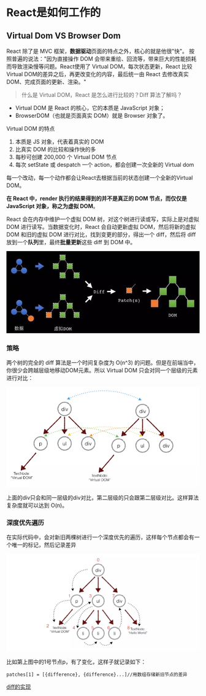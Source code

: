 # React是如何工作的

## Virtual Dom VS Browser Dom
React 除了是 MVC 框架，**数据驱动**页面的特点之外，核心的就是他很"快"。 按照普遍的说法："因为直接操作 DOM 会带来重绘、回流等，带来巨大的性能损耗而导致渲染慢等问题。React使用了 Virtual DOM，每次状态更新，React 比较 Virtual DOM的差异之后，再更改变化的内容，最后统一由 React 去修改真实 DOM、完成页面的更新、渲染。"

> 什么是 Virtual DOM，React 是怎么进行比较的？Diff 算法了解吗？

* Virtual DOM 是 React 的核心，它的本质是 JavaScript 对象；
* BrowserDOM（也就是页面真实 DOM）就是 Browser 对象了。

Virtual DOM 的特点
1. 本质是 JS 对象，代表着真实的 DOM
2. 比真实 DOM 的比较和操作快的多
3. 每秒可创建 200,000 个 Virtual DOM 节点
4. 每次 setState 或 despatch 一个 action，都会创建一次全新的 Virtual dom

每一个改动，每一个动作都会让React去根据当前的状态创建一个全新的Virtual DOM。

**在 React 中，render 执行的结果得到的并不是真正的 DOM 节点，而仅仅是 JavaScript 对象，称之为虚拟 DOM**。

React 会在内存中维护一个虚拟 DOM 树，对这个树进行读或写，实际上是对虚拟DOM 进行读写。当数据变化时，React 会自动更新虚拟 DOM，然后将新的虚拟 DOM 和旧的虚拟 DOM 进行对比，找到变更的部分，得出一个 diff，然后将 diff 放到一个**队列**里，最终**批量更新**这些 diff 到 DOM 中。

![alt](./imgs/how-1.png)

### 策略
两个树的完全的 diff 算法是一个时间复杂度为 O(n^3) 的问题。但是在前端当中，你很少会跨越层级地移动DOM元素。所以 Virtual DOM 只会对同一个层级的元素进行对比：

![alt](./imgs/how-2.png)

上面的div只会和同一层级的div对比，第二层级的只会跟第二层级对比。这样算法复杂度就可以达到 O(n)。

### 深度优先遍历
在实际代码中，会对新旧两棵树进行一个深度优先的遍历，这样每个节点都会有一个唯一的标记，然后记录差异

![alt](./imgs/how-3.png)

比如第上图中的1号节点p，有了变化，这样子就记录如下：
```
patches[1] = [{difference}, {difference}...]//用数组存储新旧节点的差异
```

[diff的实现](https://github.com/azl397985856/mono-react/blob/lecture/part6/src/diff.js)